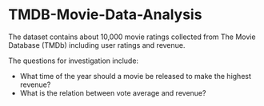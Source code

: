 # TMDB-Movie-Data-Analysis
The dataset contains about 10,000 movie ratings collected from The Movie Database (TMDb) including user ratings and revenue.

The questions for investigation include:

- What time of the year should a movie be released to make the highest revenue?
- What is the relation between vote average and revenue?
